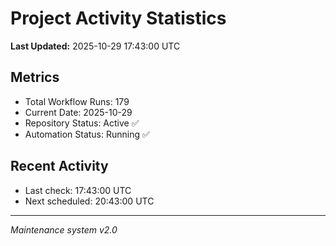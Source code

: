 # Project Activity Statistics

**Last Updated:** 2025-10-29 17:43:00 UTC

## Metrics
- Total Workflow Runs: 179
- Current Date: 2025-10-29
- Repository Status: Active ✅
- Automation Status: Running ✅

## Recent Activity
- Last check: 17:43:00 UTC
- Next scheduled: 20:43:00 UTC

---
*Maintenance system v2.0*
